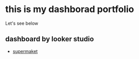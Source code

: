 # this is my dashborad portfolio

Let's see below

## dashboard by looker studio
* [supermaket](https://docs.google.com/spreadsheets/d/1Jo8JpTchcxfRuUQh9lDE3j9cE0CQ1MQE9IoXjCpDe4g/edit?usp=sharing)
